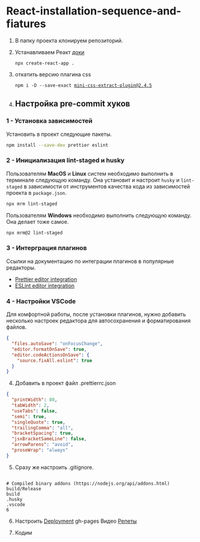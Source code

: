 # React-installation-sequence-and-fiatures

1. В папку проекта клонируем репозиторий.
2. Устанавливаем Реакт [доки](https://create-react-app.dev/docs/getting-started/#creating-an-app)
    <pre><code>npx create-react-app .</code></pre>
    
3. откатить версию плагина css <pre><code>npm i -D --save-exact mini-css-extract-plugin@2.4.5</code></pre>

4. ## Настройка pre-commit хуков

### 1 - Установка зависимостей

Установить в проект следующие пакеты.

```bash
npm install --save-dev prettier eslint
```

### 2 - Инициализация lint-staged и husky

Пользователям **MacOS** и **Linux** систем необходимо выполнить в терминале следующую команду. Она установит и настроит `husky` и
`lint-staged` в зависимости от инструментов качества кода из зависимостей
проекта в `package.json`.

```bash
npx mrm lint-staged
```

Пользователям **Windows** необходимо выполнить следующую команду. Она делает тоже самое.

```bash
npx mrm@2 lint-staged
```

### 3 - Интерграция плагинов

Ссылки на документацию по интеграции плагинов в популярные редакторы.

- [Prettier editor integration](https://prettier.io/docs/en/editors.html)
- [ESLint editor integration](https://eslint.org/docs/user-guide/integrations)

### 4 - Настройки VSCode

Для комфортной работы, после установки плагинов, нужно добавить несколько
настроек редактора для автосохранения и форматирования файлов.

```json
{
  "files.autoSave": "onFocusChange",
  "editor.formatOnSave": true,
  "editor.codeActionsOnSave": {
    "source.fixAll.eslint": true
  }
}
```
4. Добавить в проект файл .prettierrc.json

```json
{
  "printWidth": 80,
  "tabWidth": 2,
  "useTabs": false,
  "semi": true,
  "singleQuote": true,
  "trailingComma": "all",
  "bracketSpacing": true,
  "jsxBracketSameLine": false,
  "arrowParens": "avoid",
  "proseWrap": "always"
}
```
5. Сразу же настроить .gitignore. 
<pre><code>
# Compiled binary addons (https://nodejs.org/api/addons.html)
build/Release
build
.husky
.vscode
6
</pre></code>

6. Настроить [Deployment](https://create-react-app.dev/docs/deployment#github-pages) gh-pages
Видео [Репеты](https://drive.google.com/file/d/1EOewQyS7V9SHsUbbycwgTNqB59jwhFnG/view)

7. Кодим
